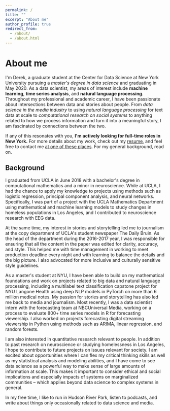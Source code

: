 ```yaml
---
permalink: /
title: ""
excerpt: "About me"
author_profile: true
redirect_from:
  - /about/
  - /about.html
---
```


About me
======
I'm Derek, a graduate student at the Center for Data Science at New York University pursuing a *master's degree in data science* and graduating in May 2020. As a data scientist, my areas of interest include **machine learning**, **time series analysis**, and **natural language processing**. Throughout my professional and academic career, I have been passionate about intersections between data and stories about people. From *data science in the media industry* to using *natural language processing* for text data at scale to *computational research on social systems* to anything related to how we process information and turn it into a meaningful story, I am fascinated by connections between the two.

If any of this resonates with you, **I'm actively looking for full-time roles in New York.** For more details about my work, check out my [resume](https://dbyen.github.io/cv/), and feel free to contact me [at one of these places](https://dbyen.github.io/contact/). For my general background, read on.

Background
------

I graduated from UCLA in June 2018 with a bachelor's degree in computational mathematics and a minor in neuroscience. While at UCLA, I had the chance to apply my knowledge to projects using methods such as logistic regression, principal component analysis, and neural networks. Specifically, I was part of a project with the UCLA Mathematics Department using mathematical and machine learning models to study changes in homeless populations in Los Angeles, and I contributed to neuroscience research with EEG data.

At the same time, my interest in stories and storytelling led me to journalism at the copy department of UCLA's student newspaper The Daily Bruin. As the head of the department during the 2016-2017 year, I was responsible for ensuring that all the content in the paper was edited for clarity, accuracy, and style. This helped me with time management in working to meet production deadline every night and with learning to balance the details and the big picture. I also advocated for more inclusive and culturally sensitive style guidelines.

As a master's student at NYU, I have been able to build on my mathematical foundations and work on projects related to big data and natural language processing, including a multilabel text classification capstone project for NYU Langone Health using deep NLP models in PyTorch on more than 6 million medical notes. My passion for stories and storytelling has also led me back to media and journalism. Most recently, I was a data scientist intern with the forecasting team at NBCUniversal Media, working on a process to evaluate 800+ time series models in R for forecasting viewership. I also worked on projects forecasting digital streaming viewership in Python using methods such as ARIMA, linear regression, and random forests.

I am also interested in quantitative research relevant to people. In addition to past research on neuroscience or studying homelessness in Los Angeles, I hope to contribute to future projects on issues relevant for society. I am excited about opportunities where I can flex my critical thinking skills as well as my statistical analysis and modeling abilities, and I have come to see data science as a powerful way to make sense of large amounts of information at scale. This makes it important to consider ethical and social implications and especially impacts of systems on marginalized communities – which applies beyond data science to complex systems in general.

In my free time, I like to run in Hudson River Park, listen to podcasts, and write about things only occasionally related to data science and media.
